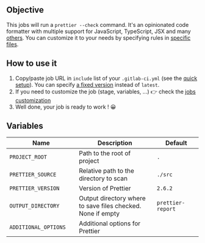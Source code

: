 ## Objective

This jobs will run a `prettier --check` command. It's an opinionated code formatter with multiple support for JavaScript, TypeScript, JSX and many [others](https://prettier.io/docs/en/index.html). You can customize it to your needs by specifying rules in [specific files](https://prettier.io/docs/en/configuration.html).

## How to use it


1. Copy/paste job URL in `include` list of your `.gitlab-ci.yml` (see the [quick setup](/use-the-hub/#quick-setup)). You can specify [a fixed version](#changelog) instead of `latest`.
1. If you need to customize the job (stage, variables, ...) 👉 check the [jobs
   customization](/use-the-hub/#jobs-customization)
1. Well done, your job is ready to work ! 😀

## Variables

| Name | Description | Default |
| ---- | ----------- | ------- |
| `PROJECT_ROOT` <img width=100/> | Path to the root of project <img width=175/>| `.` <img width=100/>|
| `PRETTIER_SOURCE` <img width=100/> | Relative path to the directory to scan <img width=175/>| `./src` <img width=100/>|
| `PRETTIER_VERSION` <img width=100/> | Version of Prettier <img width=175/>| `2.6.2` <img width=100/>|
| `OUTPUT_DIRECTORY` <img width=100/> | Output directory where to save files checked. None if empty <img width=175/>| `prettier-report` <img width=100/>|
| `ADDITIONAL_OPTIONS` <img width=100/> | Additional options for Prettier <img width=175/>| ` ` <img width=100/>|
